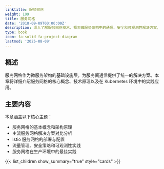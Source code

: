 ```yaml
---
linktitle: 服务网格
weight: 109
title: 服务网格
date: '2018-09-09T00:00:00Z'
description: 深入了解服务网格技术，探索微服务架构中的通信、安全和可观测性解决方案，包括 Istio、Linkerd 等主流服务网格实现。
type: book
icon: fa-solid fa-project-diagram
lastmod: '2025-08-09'
---
```


## 概述

服务网格作为微服务架构的基础设施层，为服务间通信提供了统一的解决方案。本章将详细介绍服务网格的核心概念、技术原理以及在 Kubernetes 环境中的实践应用。

## 主要内容

本章涵盖以下核心主题：

- 服务网格的基本概念和架构原理
- 主流服务网格解决方案对比分析
- Istio 服务网格的部署与配置
- 流量管理、安全策略和可观测性实践
- 服务网格在生产环境中的最佳实践

{{< list_children show_summary="true" style="cards"  >}}